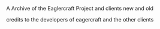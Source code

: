 A Archive of the Eaglercraft Project and clients new and old 

credits to the developers of eagercraft and the other clients
